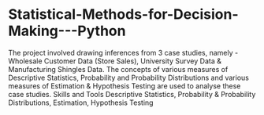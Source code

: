 # Statistical-Methods-for-Decision-Making---Python
The project involved drawing inferences from 3 case studies, namely - Wholesale Customer Data (Store Sales), University Survey Data &amp; Manufacturing Shingles Data. The concepts of various measures of Descriptive Statistics, Probability and Probability Distributions and various measures of Estimation &amp; Hypothesis Testing are used to analyse these case studies.  Skills and Tools  Descriptive Statistics, Probability &amp; Probability Distributions, Estimation, Hypothesis Testing
